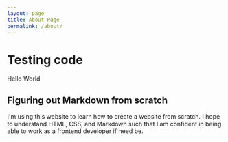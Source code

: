 ```yaml
---
layout: page
title: About Page
permalink: /about/
---
```


# Testing code

Hello World

## Figuring out Markdown from scratch

I'm using this website to learn how to create a website from scratch. I hope to understand HTML, CSS, and Markdown such that I am confident in being able to work as a frontend developer if need be.
